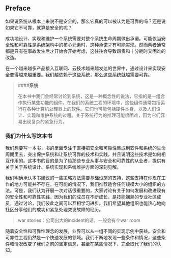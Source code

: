 ## Preface

如果说系统从根本上来说不是安全的，那么它真的可以被认为是可靠的吗？还是说如果它不可靠，就算是安全的呢？

成功地设计、实现和维护一个系统需要对整个系统生命周期做出承诺。可能仅当安全性和可靠性是系统架构中的核心元素时，这种承诺才有可能实现。然而两者通常都是只有在事故发生后才开始会开始考虑，这往往会导致昂贵和十分耗时又困难的改造。

在一个越来越多产品接入互联网、云技术越来越发达的世界中，通过设计来实现安全变得越来越重要。我们越依赖于这些系统，那么这些系统就越需要可靠。

> ####**系统**
>
> 在本书中我们会经常讨论到系统，这是一种概念性的说法，它指的是一组合作执行某些功能的组件。在我们的系统工程的环境中，这些组件通常包括运行在各种计算机处理器上的软件。它们也可能包括硬件本身，以及人们设计、实现和维护系统的过程。关于系统行为的推理可能很困难，因为它们容易出现复杂的紧急行为。

### 我们为什么写这本书

我们想要写一本书，书的里面专注于直接把安全和可靠性集成到软件和系统的生命周期里去，突出保护系统和让系统可靠的技术和实践，并且说明这些技术是如何相互作用的。这本书的目的是为了给那些专业从事与安全和可靠性的从业者，提供有关于关于系统设计、系统实现和系统维护方面的深刻见解。

我们明确承认本书建议的一些策略方法需要基础设施的支持，这些支持在你现在工作的地方可能并不存在。在可能的情况下，我们推荐适合任何规模大小的组织的方法。可是，我们认为开展一次对话很重要的，大家讨论有关于如何发展和改进现有的安全性和可靠性实践，因为我们的成员在不断成长，是技能娴熟的专业社区成员，通过讨论，我们彼此之间可以互相学习进步。我们希望其他组织也能热心地向社区分享他们的成功和紧急处理突发故障的经历。

> war stories：公司出大的incident的话，一般会有个war room

随着安全性和可靠性理念的发展，业界可以从一组不同的实现示例中获益。安全和可靠性工程仍然是一个快速发展的领域。我们不断地发现一些条件和情况，这些条件和情况改变了我们之前的坚定信念，甚至在某些情况下，完全取代了我们的认知。